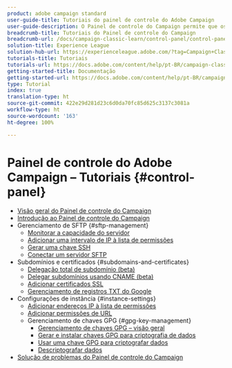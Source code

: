 ```yaml
---
product: adobe campaign standard
user-guide-title: Tutoriais do painel de controle do Adobe Campaign
user-guide-description: O Painel de controle do Campaign permite que os administradores do Adobe Campaign monitorem os principais ativos e executem tarefas administrativas, como gerenciar o armazenamento SFTP por instância ou endereços IP na lista de permissões.
breadcrumb-title: Tutoriais do Painel de controle do Campaign
breadcrumb-url: /docs/campaign-classic-learn/control-panel/control-panel-overview.html
solution-title: Experience League
solution-hub-url: https://experienceleague.adobe.com/?tag=Campaign+Classic#recommended/solutions/campaign
tutorials-title: Tutoriais
tutorials-url: https://docs.adobe.com/content/help/pt-BR/campaign-classic-learn/tutorials/overview.html
getting-started-title: Documentação
getting-started-url: https://docs.adobe.com/content/help/pt-BR/campaign-classic/using/getting-started/starting-with-adobe-campaign/about-adobe-campaign-classic.html
type: Tutorial
index: true
translation-type: ht
source-git-commit: 422e29d281d23c6d0da70fc85d625c3137c3081a
workflow-type: ht
source-wordcount: '163'
ht-degree: 100%

---
```



# Painel de controle do Adobe Campaign – Tutoriais {#control-panel}

+ [Visão geral do Painel de controle do Campaign](/help/control-panel-tutorials/control-panel-overview.md)
+ [Introdução ao Painel de controle do Campaign](/help/control-panel-tutorials/getting-started-with-the-control-panel.md)
+ Gerenciamento de SFTP {#sftp-management}
   + [Monitorar a capacidade do servidor](/help/control-panel-tutorials/sftp-management/monitoring-server-capacity.md)
   + [Adicionar uma intervalo de IP à lista de permissões](/help/control-panel-tutorials/sftp-management/adding-ip-range-to-allow-list.md)
   + [Gerar uma chave SSH](/help/control-panel-tutorials/sftp-management/generate-ssh-key.md)
   + [Conectar um servidor SFTP](/help/control-panel-tutorials/sftp-management/connect-to-sftp-server.md)
+ Subdomínios e certificados {#subdomains-and-certificates}
   + [Delegação total de subdomínio (beta)](/help/control-panel-tutorials/subdomains-and-certificates/subdomain-delegation.md)
   + [Delegar subdomínios usando CNAME (beta)](/help/control-panel-tutorials/subdomains-and-certificates/delegating-subdomains-using-cname.md)
   + [Adicionar certificados SSL](/help/control-panel-tutorials/subdomains-and-certificates/adding-ssl-certificates.md)
   + [Gerenciamento de registros TXT do Google](/help/control-panel-tutorials/subdomains-and-certificates/google-txt-record-management.md)
+ Configurações de instância {#instance-settings}
   + [Adicionar endereços IP à lista de permissões](/help/control-panel-tutorials/instance-settings/ip-allow-listing.md)
   + [Adicionar permissões de URL](/help/control-panel-tutorials/instance-settings/adding-url-permissions.md)
   + Gerenciamento de chaves GPG {#gpg-key-management}
      + [Gerenciamento de chaves GPG – visão geral](/help/control-panel-tutorials/instance-settings/gpg-key-management/gpg-key-management-overview.md)
      + [Gerar e instalar chaves GPG para criptografia de dados](/help/control-panel-tutorials/instance-settings/gpg-key-management/generating-and-installing-gpg-keys-for-data-encryption.md)
      + [Usar uma chave GPG para criptografar dados](/help/control-panel-tutorials/instance-settings/gpg-key-management/using-a-gpg-key-to-encrypt-data.md)
      + [Descriptografar dados](/help/control-panel-tutorials/instance-settings/gpg-key-management/decrypting-data.md)
+ [Solução de problemas do Painel de controle do Campaign](/help/control-panel-tutorials/trouble-shooting.md)
